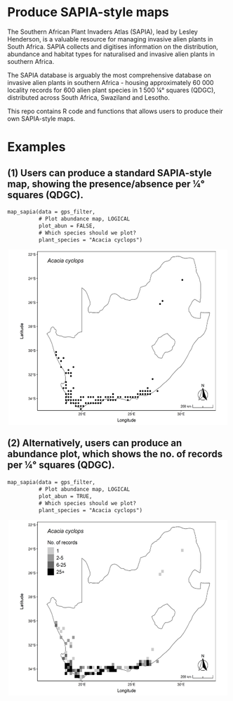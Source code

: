 # Produce SAPIA-style maps 

The Southern African Plant Invaders Atlas (SAPIA), lead by Lesley Henderson, is a valuable resource for managing invasive alien plants in South Africa. SAPIA collects and digitises information on the distribution, abundance and habitat types for naturalised and invasive alien plants in southern Africa. 

The SAPIA database is arguably the most comprehensive database on invasive alien plants in southern Africa - housing approximately 60 000 locality records for 600 alien plant species in 1 500 ¼° squares (QDGC), distributed across South Africa, Swaziland and Lesotho. 

This repo contains R code and functions that allows users to produce their own SAPIA-style maps. 

# Examples

## (1) Users can produce a standard SAPIA-style map, showing the presence/absence per ¼° squares (QDGC). 

```
map_sapia(data = gps_filter, 
          # Plot abundance map, LOGICAL
          plot_abun = FALSE,
          # Which species should we plot? 
          plant_species = "Acacia cyclops")
```

<p align="center"> 
<img src="https://github.com/guysutton/sapia_type_maps/blob/master/figures/example_script_01_map_acacia_cyclops_pres.png" align="center" width="500" height="400">
</p>

## (2) Alternatively, users can produce an abundance plot, which shows the no. of records per ¼° squares (QDGC).

```
map_sapia(data = gps_filter, 
          # Plot abundance map, LOGICAL
          plot_abun = TRUE,
          # Which species should we plot? 
          plant_species = "Acacia cyclops")
```

<p align="center"> 
<img src="https://github.com/guysutton/sapia_type_maps/blob/master/figures/example_script_01_map_acacia_cyclops.png" align="center" width="500" height="400">
</p>
